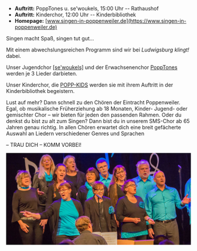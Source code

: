 - __Auftritt:__ PoppTones u. se'woukels, 15:00 Uhr -- Rathaushof
- __Auftritt:__ Kinderchor, 12:00 Uhr -- Kinderbibliothek
- __Homepage:__ [www.singen-in-poppenweiler.de](https://www.singen-in-poppenweiler.de)

Singen macht Spaß, singen tut gut…

Mit einem abwechslungsreichen Programm sind wir bei _Ludwigsburg klingt!_ dabei.

Unser Jugendchor [\[se'woukels\]](https://www.singen-in-poppenweiler.de/sewoukels/)
und der Erwachsenenchor [PoppTones](https://www.singen-in-poppenweiler.de/PoppTones/)
werden je 3 Lieder darbieten.

Unser Kinderchor, die [POPP-KIDS](https://www.singen-in-poppenweiler.de/Popp-Kids/)
werden sie mit ihrem Auftritt in der Kinderbibliothek begeistern.

<div class="row">
<div class="col-md">
Lust auf mehr? Dann schnell zu den Chören der Eintracht Poppenweiler. Egal, ob musikalische Früherziehung ab 18 Monaten,
Kinder- Jugend- oder gemischter Chor – wir bieten für jeden den passenden Rahmen. Oder du denkst du bist zu alt zum
Singen? Dann bist du in unserem SMS-Chor ab 65 Jahren genau richtig. In allen Chören erwartet dich eine breit gefächerte
Auswahl an Liedern verschiedener Genres und Sprachen

– TRAU DICH – KOMM VORBEI!
</div>
   <div class="col-md">
       <img src="assets/img/teilnehmer/eintracht-poppenweiler.jpg" alt="Eintracht Poppenweiler" class="img-fluid">
</div>
</div>
